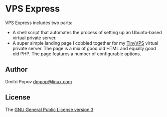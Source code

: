 # VPS Express

VPS Express includes two parts:

- A shell script that automates the process of setting up an Ubuntu-based virtual private server.
- A super simple landing page I cobbled together for my [TinyVPS](https://tinyvps.xyz/) virtual private server. The page is a mix of good old HTML and equally good old PHP. The page features a number of configurable options.

## Author

Dmitri Popov [dmpop@linux.com](mailto:dmpop@linux.com)

## License

The [GNU General Public License version 3](http://www.gnu.org/licenses/gpl-3.0.en.html)
